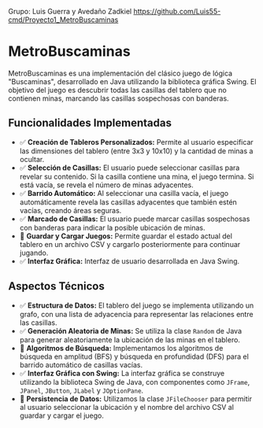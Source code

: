 Grupo: Luis Guerra y Avedaño Zadkiel 
https://github.com/Luis55-cmd/Proyecto1_MetroBuscaminas

# MetroBuscaminas

MetroBuscaminas es una implementación del clásico juego de lógica "Buscaminas", desarrollado en Java utilizando la biblioteca gráfica Swing. El objetivo del juego es descubrir todas las casillas del tablero que no contienen minas, marcando las casillas sospechosas con banderas.


## Funcionalidades Implementadas

- ✅ **Creación de Tableros Personalizados:** Permite al usuario especificar las dimensiones del tablero (entre 3x3 y 10x10) y la cantidad de minas a ocultar.
- ✅ **Selección de Casillas:** El usuario puede seleccionar casillas para revelar su contenido. Si la casilla contiene una mina, el juego termina. Si está vacía, se revela el número de minas adyacentes.
- ✅ **Barrido Automático:** Al seleccionar una casilla vacía, el juego automáticamente revela las casillas adyacentes que también estén vacías, creando áreas seguras.
- ✅ **Marcado de Casillas:** El usuario puede marcar casillas sospechosas con banderas para indicar la posible ubicación de minas.
- 🚧 **Guardar y Cargar Juegos:** Permite guardar el estado actual del tablero en un archivo CSV y cargarlo posteriormente para continuar jugando.
- ✅ **Interfaz Gráfica:** Interfaz de usuario desarrollada en Java Swing.

## Aspectos Técnicos

- ✅ **Estructura de Datos:** El tablero del juego se implementa utilizando un grafo, con una lista de adyacencia para representar las relaciones entre las casillas.
- ✅ **Generación Aleatoria de Minas:** Se utiliza la clase `Random` de Java para generar aleatoriamente la ubicación de las minas en el tablero.
- 🚧 **Algoritmos de Búsqueda:** Implementamos los algoritmos de búsqueda en amplitud (BFS) y búsqueda en profundidad (DFS) para el barrido automático de casillas vacías.
- ✅ **Interfaz Gráfica con Swing:** La interfaz gráfica se construye utilizando la biblioteca Swing de Java, con componentes como `JFrame`, `JPanel`, `JButton`, `JLabel` y `JOptionPane`.
- 🚧 **Persistencia de Datos:** Utilizamos la clase `JFileChooser` para permitir al usuario seleccionar la ubicación y el nombre del archivo CSV al guardar y cargar el juego.
